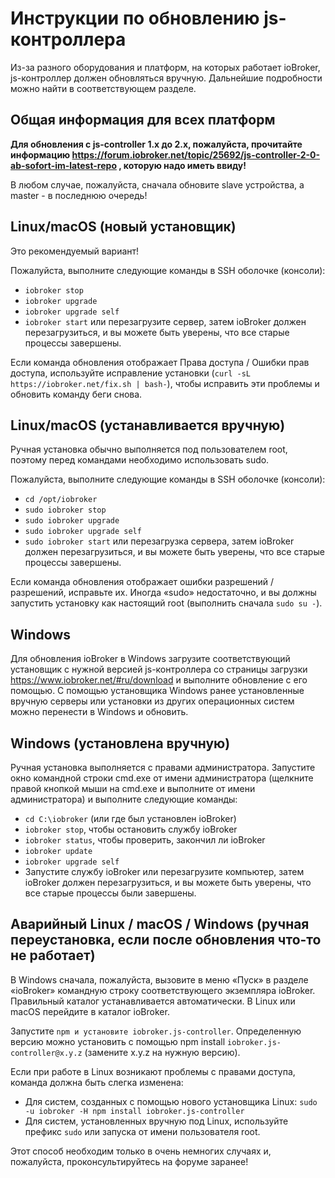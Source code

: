 # Инструкции по обновлению js-контроллера

Из-за разного оборудования и платформ, на которых работает ioBroker, js-контроллер должен обновляться вручную. Дальнейшие подробности можно найти в соответствующем разделе.

## Общая информация для всех платформ

**Для обновления с js-controller 1.x до 2.x, пожалуйста, прочитайте информацию https://forum.iobroker.net/topic/25692/js-controller-2-0-ab-sofort-im-latest-repo , которую надо иметь ввиду!**

В любом случае, пожалуйста, сначала обновите slave устройства, а master - в последнюю очередь!

## Linux/macOS (новый установщик)
Это рекомендуемый вариант!

Пожалуйста, выполните следующие команды в SSH оболочке (консоли):
* `iobroker stop`
* `iobroker upgrade`
* `iobroker upgrade self`
* `iobroker start` или перезагрузите сервер, затем ioBroker должен перезагрузиться, и вы можете быть уверены, что все старые процессы завершены.

Если команда обновления отображает Права доступа / Ошибки прав доступа, используйте исправление установки (`curl -sL https://iobroker.net/fix.sh | bash-`), чтобы исправить эти проблемы и обновить команду беги снова.

## Linux/macOS (устанавливается вручную)

Ручная установка обычно выполняется под пользователем root, поэтому перед командами необходимо использовать sudo.

Пожалуйста, выполните следующие команды в SSH оболочке (консоли):
* `cd /opt/iobroker`
* `sudo iobroker stop`
* `sudo iobroker upgrade`
* `sudo iobroker upgrade self`
* `sudo iobroker start` или перезагрузка сервера, затем ioBroker должен перезагрузиться, и вы можете быть уверены, что все старые процессы завершены.

Если команда обновления отображает ошибки разрешений / разрешений, исправьте их. Иногда «sudo» недостаточно, и вы должны запустить установку как настоящий root (выполнить сначала `sudo su -`).

## Windows

Для обновления ioBroker в Windows загрузите соответствующий установщик с нужной версией js-контроллера со страницы загрузки https://www.iobroker.net/#ru/download и выполните обновление с его помощью. С помощью установщика Windows ранее установленные вручную серверы или установки из других операционных систем можно перенести в Windows и обновить.

## Windows (установлена вручную)

Ручная установка выполняется с правами администратора. Запустите окно командной строки cmd.exe от имени администратора (щелкните правой кнопкой мыши на cmd.exe и выполните от имени администратора) и выполните следующие команды:

* `cd C:\iobroker` (или где был установлен ioBroker)
* `iobroker stop`, чтобы остановить службу ioBroker
* `iobroker status`, чтобы проверить, закончил ли ioBroker
* `iobroker update`
* `iobroker upgrade self`
* Запустите службу ioBroker или перезагрузите компьютер, затем ioBroker должен перезагрузиться, и вы можете быть уверены, что все старые процессы были завершены.

## Аварийный Linux / macOS / Windows (ручная переустановка, если после обновления что-то не работает)

В Windows сначала, пожалуйста, вызовите в меню «Пуск» в разделе «ioBroker» командную строку соответствующего экземпляра ioBroker. Правильный каталог устанавливается автоматически. В Linux или macOS перейдите в каталог ioBroker.

Запустите `npm и установите iobroker.js-controller`. Определенную версию можно установить с помощью npm install `iobroker.js-controller@x.y.z` (замените x.y.z на нужную версию).

Если при работе в Linux возникают проблемы с правами доступа, команда должна быть слегка изменена:

* Для систем, созданных с помощью нового установщика Linux: `sudo -u iobroker -H npm install iobroker.js-controller`
* Для систем, установленных вручную под Linux, используйте префикс `sudo` или запуска от имени пользователя root.

Этот способ необходим только в очень немногих случаях и, пожалуйста, проконсультируйтесь на форуме заранее!
